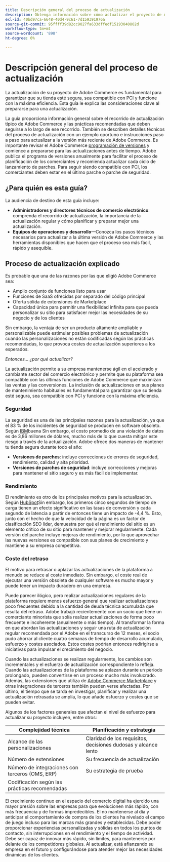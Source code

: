 ```yaml
---
title: Descripción general del proceso de actualización
description: Obtenga información sobre cómo actualizar el proyecto de Adobe Commerce ayuda a mantener la seguridad de su tienda y a funcionar de forma eficaz.
exl-id: 40bd97ca-6648-40d4-9c61-7d159391976a
source-git-commit: 95ffff39d82cc9027fa633dffedf15193040802d
workflow-type: tm+mt
source-wordcount: '898'
ht-degree: 0%

---
```


# Descripción general del proceso de actualización

La actualización de su proyecto de Adobe Commerce es fundamental para garantizar que su tienda esté segura, sea compatible con PCI y funcione con la máxima eficiencia. Esta guía le explica las consideraciones clave al prepararse para una actualización.

La guía proporciona información general sobre el recorrido de actualización típico de Adobe Commerce y las prácticas recomendadas que deben seguirse a lo largo de ese recorrido. También se describen detalles técnicos del proceso de actualización con un ejemplo oportuno e instrucciones paso a paso para actualizar a la versión más reciente de Adobe Commerce. Es importante revisar el Adobe Commerce [programación de versiones](../release/schedule.md) y comience a prepararse para las actualizaciones antes de tiempo. Adobe publica el programa de versiones anualmente para facilitar el proceso de planificación de los comerciantes y recomienda actualizar cada ciclo de lanzamiento de parches. Para seguir siendo compatible con PCI, los comerciantes deben estar en el último parche o parche de seguridad.

## ¿Para quién es esta guía?

La audiencia de destino de esta guía incluye:

- **Administradores y directores técnicos de comercio electrónico**: comprenda el recorrido de actualización, la importancia de la actualización regular y cómo planificar y preparar mejor una actualización.
- **Equipos de operaciones y desarrollo**—Conozca los pasos técnicos necesarios para actualizar a la última versión de Adobe Commerce y las herramientas disponibles que hacen que el proceso sea más fácil, rápido y asequible.

## Proceso de actualización explicado

Es probable que una de las razones por las que eligió Adobe Commerce sea:

- Amplio conjunto de funciones listo para usar
- Funciones de SaaS ofrecidas por separado del código principal
- Oferta sólida de extensiones de Marketplace
- Capacidad única para permitir una flexibilidad infinita para que pueda personalizar su sitio para satisfacer mejor las necesidades de su negocio y de los clientes

Sin embargo, la ventaja de ser un producto altamente ampliable y personalizable puede estimular posibles problemas de actualización cuando las personalizaciones no están codificadas según las prácticas recomendadas, lo que provoca costes de actualización superiores a los esperados.

_Entonces... ¿por qué actualizar?_

La actualización permite a su empresa mantenerse ágil en el acelerado y cambiante sector del comercio electrónico y permite que su plataforma sea compatible con las últimas funciones de Adobe Commerce que maximizan las ventas y las conversiones. La inclusión de actualizaciones en sus planes de mantenimiento habituales es fundamental para garantizar que su tienda esté segura, sea compatible con PCI y funcione con la máxima eficiencia.

### Seguridad

La seguridad es una de las principales razones para la actualización, ya que el 83 % de los incidentes de seguridad se producen en software obsoleto. Según [IBM](https://www.ibm.com/reports/data-breach)buena Sin embargo, el costo promedio de una violación de datos es de 3,86 millones de dólares, mucho más de lo que cuesta mitigar este riesgo a través de la actualización. Adobe ofrece dos maneras de mantener tu tienda segura durante todo el año:

- **Versiones de parches**: incluye correcciones de errores de seguridad, rendimiento, calidad y alta prioridad.
- **Versiones de parches de seguridad**: incluye correcciones y mejoras para mantener el sitio seguro y es más fácil de implementar.

### Rendimiento

El rendimiento es otro de los principales motivos para la actualización. Según [HubSpot](https://blog.hubspot.com/marketing/page-load-time-conversion-rates)Sin embargo, los primeros cinco segundos de tiempo de carga tienen un efecto significativo en las tasas de conversión y cada segundo de latencia a partir de entonces tiene un impacto de -4,4 %. Esto, junto con el hecho de que la velocidad de la página es un factor de clasificación SEO líder, demuestra por qué el rendimiento del sitio es un elemento crítico de su sitio para mantener y mejorar regularmente. Cada versión del parche incluye mejoras de rendimiento, por lo que aprovechar las nuevas versiones es compatible con sus planes de crecimiento y mantiene a su empresa competitiva.

### Coste del retraso

El motivo para retrasar o aplazar las actualizaciones de la plataforma a menudo se reduce al coste inmediato. Sin embargo, el coste real de ejecutar una versión obsoleta de cualquier software es mucho mayor y puede tener un impacto duradero en una empresa.

Puede parecer ilógico, pero realizar actualizaciones regulares de la plataforma requiere menos esfuerzo general que realizar actualizaciones poco frecuentes debido a la cantidad de deuda técnica acumulada que resulta del retraso. Adobe trabajó recientemente con un socio que tiene un comerciante minorista que solía realizar actualizaciones de forma poco frecuente e incoherente (anualmente o más tiempo). Al transformar la forma en que abordan las actualizaciones y seguir una ruta de actualización regular recomendada por el Adobe en el transcurso de 12 meses, el socio pudo ahorrar al cliente cuatro semanas de tiempo de desarrollo acumulado, esfuerzo y costes asociados. Estos costes podrían entonces redirigirse a iniciativas para impulsar el crecimiento del negocio.

Cuando las actualizaciones se realizan regularmente, los cambios son incrementales y el esfuerzo de actualización correspondiente lo refleja. Cuando las actualizaciones de la plataforma se aplazan durante un periodo prolongado, pueden convertirse en un proceso mucho más involucrado. Además, las extensiones que utiliza de [Adobe Commerce Marketplace](https://marketplace.magento.com/) y otras integraciones de terceros también pueden verse afectadas. Por último, el tiempo que se tarda en investigar, planificar y realizar una actualización retrasada se amplía, lo que añade esfuerzo y costes que se pueden evitar.

Algunos de los factores generales que afectan el nivel de esfuerzo para actualizar su proyecto incluyen, entre otros:

| Complejidad técnica | Planificación y estrategia |
|-----------------------------------------------------------|--------------------------------------------------------------|
| Alcance de las personalizaciones | Claridad de los requisitos, decisiones dudosas y alcance lento |
| Número de extensiones | Su frecuencia de actualización |
| Número de integraciones con terceros (OMS, ERP) | Su estrategia de prueba |
| Codificación según las prácticas recomendadas |  |

El crecimiento continuo en el espacio del comercio digital ha ejercido una mayor presión sobre las empresas para que evolucionen más rápido, con más frecuencia y de formas impredecibles. El no mantenerse al día y anticipar el comportamiento de compra de los clientes ha nivelado el campo de juego incluso para las marcas más grandes y establecidas. Debe poder proporcionar experiencias personalizadas y sólidas en todos los puntos de contacto, sin interrupciones en el rendimiento y el tiempo de actividad. Debe ser capaz de innovar más rápido, sin límites, para mantenerse por delante de los competidores globales. Al actualizar, está afianzando su empresa en el futuro y configurándose para atender mejor las necesidades dinámicas de los clientes.
